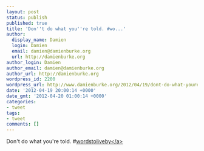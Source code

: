 ```yaml
---
layout: post
status: publish
published: true
title: 'Don''t do what you''re told. #wo...'
author:
  display_name: Damien
  login: Damien
  email: damien@damienburke.org
  url: http://damienburke.org
author_login: Damien
author_email: damien@damienburke.org
author_url: http://damienburke.org
wordpress_id: 2200
wordpress_url: http://www.damienburke.org/2012/04/19/dont-do-what-youre-told-wo/
date: '2012-04-19 20:00:14 +0000'
date_gmt: '2012-04-20 01:00:14 +0000'
categories:
- tweet
tags:
- tweet
comments: []
---
```

<p>Don't do what you're told. #<a href="http:&#47;&#47;search.twitter.com&#47;search?q=%23wordstoliveby" class="aktt_hashtag">wordstoliveby<&#47;a></p>

